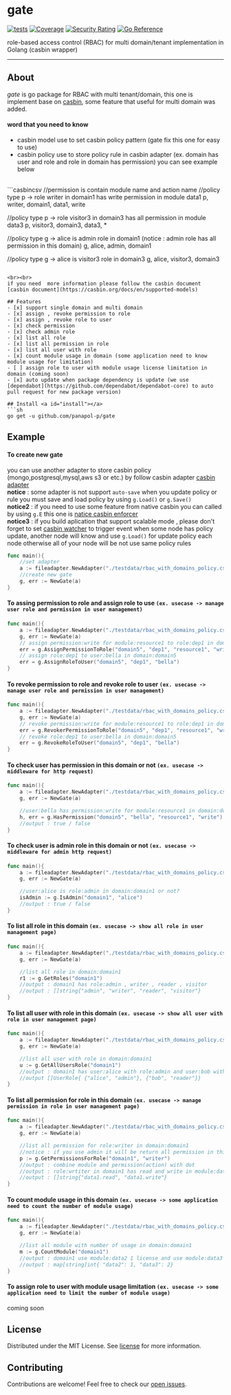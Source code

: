 # gate
[![tests](https://github.com/panapol-p/gate/actions/workflows/ci.yml/badge.svg)](https://github.com/panapol-p/gate/actions/workflows/ci.yml)
[![Coverage](https://sonarcloud.io/api/project_badges/measure?project=PP-Gate&metric=coverage)](https://sonarcloud.io/summary/new_code?id=PP-Gate) 
[![Security Rating](https://sonarcloud.io/api/project_badges/measure?project=PP-Gate&metric=security_rating)](https://sonarcloud.io/summary/new_code?id=PP-Gate)
[![Go Reference](https://pkg.go.dev/badge/github.com/panapol-p/gate.svg)](https://pkg.go.dev/github.com/panapol-p/gate)

role-based access control (RBAC) for multi domain/tenant implementation in Golang (casbin wrapper)
<hr>

## About <a id="about"></a>
*gate* is go package for RBAC with multi tenant/domain, this one is implement base on [casbin](https://github.com/casbin/casbin), some feature that useful for multi domain was added.

#### word that you need to know
- casbin model use to set casbin policy pattern (gate fix this one for easy to use)
- casbin policy use to store policy rule in casbin adapter (ex. domain has user and role and role in domain has permission) you can see example below
<br>
```casbincsv
//permission is contain module name and action name
//policy type p -> role writer in domain1 has write permission in module data1
p, writer, domain1, data1, write

//policy type p -> role visitor3 in domain3 has all permission in module data3
p, visitor3, domain3, data3, *

//policy type g -> alice is admin role in domain1 (notice : admin role has all permission in this domain)
g, alice, admin, domain1

//policy type g -> alice is visitor3 role in domain3
g, alice, visitor3, domain3
```
  
<br><br>
if you need  more information please follow the casbin document [casbin document](https://casbin.org/docs/en/supported-models)

## Features
- [x] support single domain and multi domain
- [x] assign , revoke permission to role
- [x] assign , revoke role to user
- [x] check permission
- [x] check admin role
- [x] list all role
- [x] list all permission in role
- [x] list all user with role
- [x] count module usage in domain (some application need to know module usage for limitation)
- [ ] assign role to user with module usage license limitation in domain (coming soon)
- [x] auto update when package dependency is update (we use [dependabot](https://github.com/dependabot/dependabot-core) to auto pull request for new package version)

## Install <a id="install"></a>
```sh
go get -u github.com/panapol-p/gate
```

## Example <a id="example"></a>

#### To create new gate
you can use another adapter to store casbin policy (mongo,postgresql,mysql,aws s3 or etc.) by follow casbin adapter [casbin adapter](https://casbin.org/docs/en/adapters)<br>
<b>notice</b> : some adapter is not support `auto-save` when you update policy or rule you must save and load policy by using `g.Load()` or `g.Save()`<br>
<b>notice2</b> : if you need to use some feature from native casbin you can called by using `g.E` this one is [natice casbin enforcer](https://github.com/casbin/casbin/blob/master/enforcer.go)<br>
<b>notice3</b> : if you build aplication that support scalable mode , please don't forget to set [casbin watcher](https://casbin.org/docs/en/watchers) to trigger event when some node has policy update, another node will know and use `g.Load()` for update policy each node otherwise all of your node will be not use same policy rules
```go
func main(){
	//set adapter
    a := fileadapter.NewAdapter("./testdata/rbac_with_domains_policy.csv")
	//create new gate
    g, err := NewGate(a)
}
```

#### To assing permission to role and assign role to use `(ex. usecase -> manage user role and permission in user management)`
```go
func main(){
    a := fileadapter.NewAdapter("./testdata/rbac_with_domains_policy.csv")
    g, err := NewGate(a)
	// assign permission:write for module:resource1 to role:dep1 in domain:domain5
    err = g.AssignPermissionToRole("domain5", "dep1", "resource1", "write")
    // assign role:dep1 to user:bella in domain:domain5
    err = g.AssignRoleToUser("domain5", "dep1", "bella")
}
```

#### To revoke permission to role and revoke role to user `(ex. usecase -> manage user role and permission in user management)`
```go
func main(){
    a := fileadapter.NewAdapter("./testdata/rbac_with_domains_policy.csv")
    g, err := NewGate(a)
	// revoke permission:write for module:resource1 to role:dep1 in domain:domain5
    err = g.RevokerPermissionToRole("domain5", "dep1", "resource1", "write")
    // revoke role:dep1 to user:bella in domain:domain5
    err = g.RevokeRoleToUser("domain5", "dep1", "bella")
}
```

#### To check user has permission in this domain or not `(ex. usecase -> middleware for http request)`
```go
func main(){
    a := fileadapter.NewAdapter("./testdata/rbac_with_domains_policy.csv")
    g, err := NewGate(a)

	//user:bella has permission:write for module:resource1 in domain:domain5 or not?
    h, err = g.HasPermission("domain5", "bella", "resource1", "write")
    //output : true / false
}
```

#### To check user is admin role in this domain or not `(ex. usecase -> middleware for admin http request)`
```go
func main(){
    a := fileadapter.NewAdapter("./testdata/rbac_with_domains_policy.csv")
    g, err := NewGate(a)

	//user:alice is role:admin in domain:domain1 or not?
    isAdmin := g.IsAdmin("domain1", "alice")
	//output : true / false
}
```

#### To list all role in this domain `(ex. usecase -> show all role in user management page)`
```go
func main(){
    a := fileadapter.NewAdapter("./testdata/rbac_with_domains_policy.csv")
    g, err := NewGate(a)

	//list all role in domain:domain1
    r1 := g.GetRoles("domain1")
	//output : domain1 has role:admin , writer , reader , visitor
    //output : []string{"admin", "writer", "reader", "visitor"}
}
```

#### To list all user with role in this domain `(ex. usecase -> show all user with role in user management page)`
```go
func main(){
    a := fileadapter.NewAdapter("./testdata/rbac_with_domains_policy.csv")
    g, err := NewGate(a)

	//list all user with role in domain:domain1
    u := g.GetAllUsersRole("domain1")
	//output : domain1 has user:alice with role:admin and user:bob with role:reader
	//output []UserRole{ {"alice", "admin"}, {"bob", "reader"}}
}
```

#### To list all permission for role in this domain `(ex. usecase -> manage permission in role in user management page)`
```go
func main(){
    a := fileadapter.NewAdapter("./testdata/rbac_with_domains_policy.csv")
    g, err := NewGate(a)

	//list all permission for role:writer in domain:domain1
	//notice : if you use admin it will be return all permission in this domain
    p := g.GetPermissionsForRole("domain1", "writer")
    //output : combine module and permission(action) with dot
	//output : role:wrtiter in domain1 has read and write in module:data1
    //output : []string{"data1.read", "data1.write"}
}
```


#### To count module usage in this domain `(ex. usecase -> some application need to count the number of module usage)`
```go
func main(){
    a := fileadapter.NewAdapter("./testdata/rbac_with_domains_policy.csv")
    g, err := NewGate(a)

	//list all module with number of usage in domain:domain1
    m := g.CountModule("domain1")
	//output : domain1 use module:data2 1 license and use module:data3 2 licenses
	//output : map[string]int{ "data2": 1, "data3": 2}
}
```

#### To assign role to user with  module usage limitation `(ex. usecase -> some application need to limit the number of module usage)`
coming soon

## License <a id="license"></a>
Distributed under the MIT License. See [license](LICENSE) for more information.

## Contributing <a id="contributing"></a>
Contributions are welcome! Feel free to check our [open issues](https://github.com/panapol-p/gate/issues).